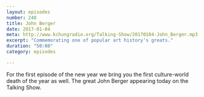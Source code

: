 ```yaml
---
layout: episodes
number: 248
title: John Berger
date: 2017-01-04
meta: http://www.kchungradio.org/Talking-Show/20170104-John_Berger.mp3
excerpt: "Commemorating one of popular art history's greats."
duration: "50:08"
category: episodes

---
```


For the first episode of the new year we bring you the first culture-world death of the year as well. The great John Berger appearing today on the Talking Show.
